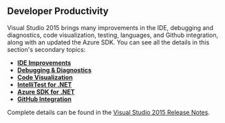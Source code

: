 <properties
    pageTitle="Developer Productivity"
    description="Visual Studio 2015 delivers a host of features to help developers and teams spend less time wrangling with code issues and more time solving real problems for their customers."
    slug="productivity2015"
    order="500"    
    keywords="visual studio, vs2015, vs, visualstudio, productivity, ide"
/>
## Developer Productivity

Visual Studio 2015 brings many improvements in the IDE, debugging and diagnostics, code visualization, testing, languages, and Github integration, along with an updated the Azure SDK. You can see all the details in this section's secondary topics:

- **[IDE Improvements](ide)**
- **[Debugging & Diagnostics](debugdiag)**
- **[Code Visualization](codeviz)**
- **[IntelliTest for .NET](testing)**
- **[Azure SDK for .NET](azuresdk)**
- **[GitHub Integration](productivitygit)**

Complete details can be found in the [Visual Studio 2015 Release Notes](https://www.visualstudio.com/news/vs2015-vs).

